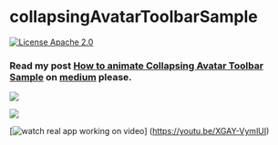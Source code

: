 # collapsingAvatarToolbarSample

[![License Apache 2.0](https://img.shields.io/badge/License-Apache%202.0-blue.svg?style=true)](http://www.apache.org/licenses/LICENSE-2.0)


### Read my post [How to animate Collapsing Avatar Toolbar Sample](https://medium.com/@anatoliy8827/how-to-animate-collapsing-avatar-toolbar-sample-f3f37ab6c35e) on [medium](https://medium.com) please.

![](https://github.com/SergeyBurlaka/CollapsingAvatarToolbarSample/blob/develop/art/beil_gif_14m_cropped.gif)

![](https://github.com/SergeyBurlaka/CollapsingAvatarToolbarSample/blob/develop/art/ledger_gif_15M_cropped.gif)

[![watch real app working on video](http://joxi.ru/a2XqXO6IwM0keA)]
(https://youtu.be/XGAY-VymlUI)
 
  



